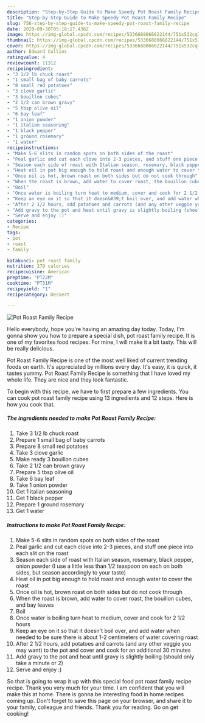```yaml
---
description: "Step-by-Step Guide to Make Speedy Pot Roast Family Recipe"
title: "Step-by-Step Guide to Make Speedy Pot Roast Family Recipe"
slug: 756-step-by-step-guide-to-make-speedy-pot-roast-family-recipe
date: 2020-09-30T05:18:17.436Z
image: https://img-global.cpcdn.com/recipes/5336688066822144/751x532cq70/pot-roast-family-recipe-recipe-main-photo.jpg
thumbnail: https://img-global.cpcdn.com/recipes/5336688066822144/751x532cq70/pot-roast-family-recipe-recipe-main-photo.jpg
cover: https://img-global.cpcdn.com/recipes/5336688066822144/751x532cq70/pot-roast-family-recipe-recipe-main-photo.jpg
author: Edward Collins
ratingvalue: 4
reviewcount: 11312
recipeingredient:
- "3 1/2 lb chuck roast"
- "1 small bag of baby carrots"
- "8 small red potatoes"
- "3 clove garlic"
- "3 bouillon cubes"
- "2 1/2 can brown gravy"
- "5 tbsp olive oil"
- "6 bay leaf"
- "1 onion powder"
- "1 italian seasoning"
- "1 black pepper"
- "1 ground rosemary"
- "1 water"
recipeinstructions:
- "Make 5-6 slits in random spots on both sides of the roast"
- "Peal garlic and cut each clove into 2-3 pieces, and stuff one piece into each slit on the roast"
- "Season each side of roast with Italian season, rosemary, black pepper, onion powder (I use a little less than 1/2 teaspoon on each on both sides, but season accordingly to your taste)"
- "Heat oil in pot big enough to hold roast and enough water to cover the roast"
- "Once oil is hot, brown roast on both sides but do not cook through"
- "When the roast is brown, add water to cover roast, the bouillon cubes, and bay leaves"
- "Boil"
- "Once water is boiling turn heat to medium, cover and cook for 2 1/2 hours"
- "Keep an eye on it so that it doesn&#39;t boil over, and add water when needed to be sure there is about 1-2 centimeters of water covering roast"
- "After 2 1/2 hours, add potatoes and carrots (and any other veggie you may want) to the pot and cover and cook for an additional 30 minutes"
- "Add gravy to the pot and heat until gravy is slightly boiling (should only take a minute or 2)"
- "Serve and enjoy :)"
categories:
- Recipe
tags:
- pot
- roast
- family

katakunci: pot roast family 
nutrition: 279 calories
recipecuisine: American
preptime: "PT22M"
cooktime: "PT31M"
recipeyield: "1"
recipecategory: Dessert

---
```



![Pot Roast Family Recipe](https://img-global.cpcdn.com/recipes/5336688066822144/751x532cq70/pot-roast-family-recipe-recipe-main-photo.jpg)

Hello everybody, hope you're having an amazing day today. Today, I'm gonna show you how to prepare a special dish, pot roast family recipe. It is one of my favorites food recipes. For mine, I will make it a bit tasty. This will be really delicious.



Pot Roast Family Recipe is one of the most well liked of current trending foods on earth. It's appreciated by millions every day. It's easy, it is quick, it tastes yummy. Pot Roast Family Recipe is something that I have loved my whole life. They are nice and they look fantastic.


To begin with this recipe, we have to first prepare a few ingredients. You can cook pot roast family recipe using 13 ingredients and 12 steps. Here is how you cook that.

<!--inarticleads1-->

##### The ingredients needed to make Pot Roast Family Recipe:

1. Take 3 1/2 lb chuck roast
1. Prepare 1 small bag of baby carrots
1. Prepare 8 small red potatoes
1. Take 3 clove garlic
1. Make ready 3 bouillon cubes
1. Take 2 1/2 can brown gravy
1. Prepare 5 tbsp olive oil
1. Take 6 bay leaf
1. Take 1 onion powder
1. Get 1 italian seasoning
1. Get 1 black pepper
1. Prepare 1 ground rosemary
1. Get 1 water




<!--inarticleads2-->

##### Instructions to make Pot Roast Family Recipe:

1. Make 5-6 slits in random spots on both sides of the roast
1. Peal garlic and cut each clove into 2-3 pieces, and stuff one piece into each slit on the roast
1. Season each side of roast with Italian season, rosemary, black pepper, onion powder (I use a little less than 1/2 teaspoon on each on both sides, but season accordingly to your taste)
1. Heat oil in pot big enough to hold roast and enough water to cover the roast
1. Once oil is hot, brown roast on both sides but do not cook through
1. When the roast is brown, add water to cover roast, the bouillon cubes, and bay leaves
1. Boil
1. Once water is boiling turn heat to medium, cover and cook for 2 1/2 hours
1. Keep an eye on it so that it doesn&#39;t boil over, and add water when needed to be sure there is about 1-2 centimeters of water covering roast
1. After 2 1/2 hours, add potatoes and carrots (and any other veggie you may want) to the pot and cover and cook for an additional 30 minutes
1. Add gravy to the pot and heat until gravy is slightly boiling (should only take a minute or 2)
1. Serve and enjoy :)




So that is going to wrap it up with this special food pot roast family recipe recipe. Thank you very much for your time. I am confident that you will make this at home. There is gonna be interesting food in home recipes coming up. Don't forget to save this page on your browser, and share it to your family, colleague and friends. Thank you for reading. Go on get cooking!
